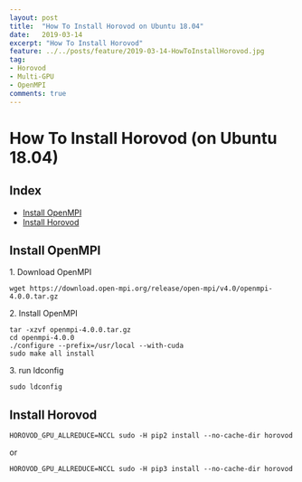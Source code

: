 ```yaml
---
layout: post
title:  "How To Install Horovod on Ubuntu 18.04"
date:   2019-03-14
excerpt: "How To Install Horovod"
feature: ../../posts/feature/2019-03-14-HowToInstallHorovod.jpg
tag:
- Horovod
- Multi-GPU
- OpenMPI
comments: true
---
```


# How To Install Horovod (on Ubuntu 18.04)

## Index

- [Install OpenMPI](#install-openmpi)
- [Install Horovod](#install-horovod)

## Install OpenMPI

1.&nbsp;Download OpenMPI

~~~ shell
wget https://download.open-mpi.org/release/open-mpi/v4.0/openmpi-4.0.0.tar.gz
~~~

2.&nbsp;Install OpenMPI

~~~ shell
tar -xzvf openmpi-4.0.0.tar.gz
cd openmpi-4.0.0
./configure --prefix=/usr/local --with-cuda
sudo make all install
~~~

3.&nbsp;run ldconfig

~~~ shell
sudo ldconfig
~~~

## Install Horovod

~~~ shell
HOROVOD_GPU_ALLREDUCE=NCCL sudo -H pip2 install --no-cache-dir horovod
~~~

or

~~~ shell
HOROVOD_GPU_ALLREDUCE=NCCL sudo -H pip3 install --no-cache-dir horovod
~~~
